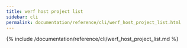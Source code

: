 ```yaml
---
title: werf host project list
sidebar: cli
permalink: documentation/reference/cli/werf_host_project_list.html
---
```


{% include /documentation/reference/cli/werf_host_project_list.md %}
